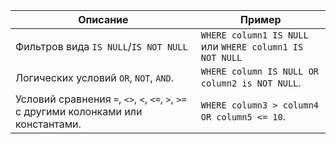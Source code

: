 |Описание|Пример|
|---|---|
|Фильтров вида `IS NULL`/`IS NOT NULL`|`WHERE column1 IS NULL` или `WHERE column1 IS NOT NULL`|
|Логических условий `OR`, `NOT`, `AND`. |`WHERE column IS NULL OR column2 is NOT NULL`.|
|Условий сравнения `=`, `<>`, `<`, `<=`, `>`, `>=` c другими колонками или константами. |`WHERE column3 > column4 OR column5 <= 10`.|